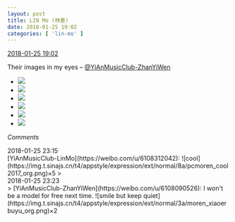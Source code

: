 ```yaml
---
layout: post
title: LIN Mo (林墨)
date: 2018-01-25 19:02
categories: [ 'lin-mo' ]
---
```


<div class="weibo-info">
  <a href="https://weibo.com/6108312042/G03ZYvRM3">2018-01-25 19:02</a>
</div>

Their images in my eyes – [@YiAnMusicClub-ZhanYiWen](https://weibo.com/u/6108090526)

<!-- more -->

<ul class="weibo-pic-list-2">
  <li class="weibo-pic">
    <a href="http://wx2.sinaimg.cn/mw690/006FnQZYly1fnt23p72qoj34112h8x6s.jpg"><img src="http://wx2.sinaimg.cn/thumb150/006FnQZYly1fnt23p72qoj34112h8x6s.jpg"/></a>
  </li>
  <li class="weibo-pic">
    <a href="http://wx1.sinaimg.cn/mw690/006FnQZYly1fnt23qlt51j328f28e4qp.jpg"><img src="http://wx1.sinaimg.cn/thumb150/006FnQZYly1fnt23qlt51j328f28e4qp.jpg"/></a>
  </li>
  <li class="weibo-pic">
    <a href="http://wx3.sinaimg.cn/mw690/006FnQZYly1fnt21azjbyj33402c0x6p.jpg"><img src="http://wx3.sinaimg.cn/thumb150/006FnQZYly1fnt21azjbyj33402c0x6p.jpg"/></a>
  </li>
  <li class="weibo-pic">
    <a href="http://wx2.sinaimg.cn/mw690/006FnQZYly1fnt23rwgqtj3269269qv5.jpg"><img src="http://wx2.sinaimg.cn/thumb150/006FnQZYly1fnt23rwgqtj3269269qv5.jpg"/></a>
  </li>
  <li class="weibo-pic">
    <a href="http://wx1.sinaimg.cn/mw690/006FnQZYly1fnt23t0y7ij32c02c0u0x.jpg"><img src="http://wx1.sinaimg.cn/thumb150/006FnQZYly1fnt23t0y7ij32c02c0u0x.jpg"/></a>
  </li>
  <li class="weibo-pic">
    <a href="http://wx4.sinaimg.cn/mw690/006FnQZYly1fnt23u5i5fj31sg1sg7st.jpg"><img src="http://wx4.sinaimg.cn/thumb150/006FnQZYly1fnt23u5i5fj31sg1sg7st.jpg"/></a>
  </li>
</ul>

*Comments*

<div class="weibo-info">2018-01-25 23:15</div>
[YiAnMusicClub-LinMo](https://weibo.com/u/6108312042): ![cool](https://img.t.sinajs.cn/t4/appstyle/expression/ext/normal/8a/pcmoren_cool2017_org.png)×5
> <div class="weibo-info">2018-01-25 23:23</div>
> [YiAnMusicClub-ZhanYiWen](https://weibo.com/u/6108090526): I won't be a model for free next time. ![smile but keep quiet](https://img.t.sinajs.cn/t4/appstyle/expression/ext/normal/3a/moren_xiaoerbuyu_org.png)×2
